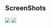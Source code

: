 ## ScreenShots
<img src="https://raw.githubusercontent.com/TanmayDaga/AndroidCourseZainFarhan/main/Photos%20for%20different%20Apps/BoardingPAssInfo/Screenshot%202021-12-31%20at%209.11.21%20AM.png"/>
<img src="https://raw.githubusercontent.com/TanmayDaga/AndroidCourseZainFarhan/main/Photos%20for%20different%20Apps/BoardingPAssInfo/Screenshot%202021-12-31%20at%209.11.37%20AM.png">